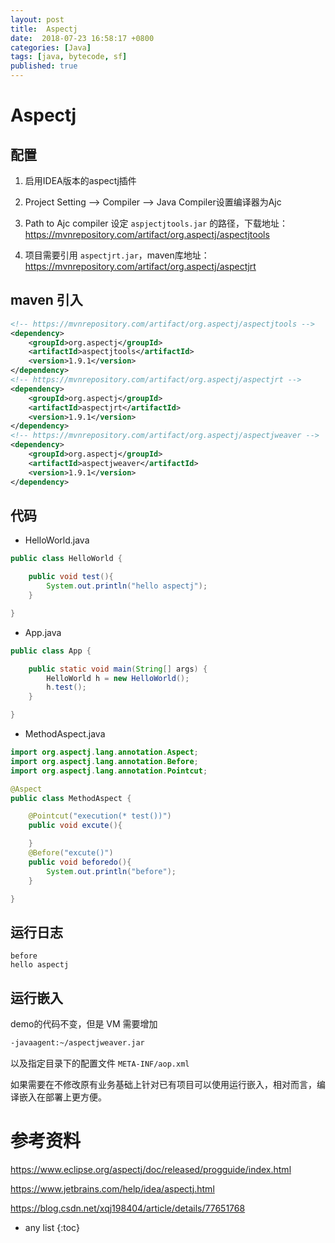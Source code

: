 ```yaml
---
layout: post
title:  Aspectj
date:  2018-07-23 16:58:17 +0800
categories: [Java]
tags: [java, bytecode, sf]
published: true
---
```


# Aspectj

## 配置

1. 启用IDEA版本的aspectj插件

2. Project Setting –> Compiler –> Java Compiler设置编译器为Ajc

3. Path to Ajc compiler 设定 `aspjectjtools.jar` 的路径，下载地址：https://mvnrepository.com/artifact/org.aspectj/aspectjtools

4. 项目需要引用 `aspectjrt.jar`，maven库地址：https://mvnrepository.com/artifact/org.aspectj/aspectjrt

## maven 引入

```xml
<!-- https://mvnrepository.com/artifact/org.aspectj/aspectjtools -->
<dependency>
    <groupId>org.aspectj</groupId>
    <artifactId>aspectjtools</artifactId>
    <version>1.9.1</version>
</dependency>
<!-- https://mvnrepository.com/artifact/org.aspectj/aspectjrt -->
<dependency>
    <groupId>org.aspectj</groupId>
    <artifactId>aspectjrt</artifactId>
    <version>1.9.1</version>
</dependency>
<!-- https://mvnrepository.com/artifact/org.aspectj/aspectjweaver -->
<dependency>
    <groupId>org.aspectj</groupId>
    <artifactId>aspectjweaver</artifactId>
    <version>1.9.1</version>
</dependency>
```

## 代码

- HelloWorld.java

```java
public class HelloWorld {

    public void test(){
        System.out.println("hello aspectj");
    }

}
```

- App.java

```java
public class App {

    public static void main(String[] args) {
        HelloWorld h = new HelloWorld();
        h.test();
    }

}
```

- MethodAspect.java

```java
import org.aspectj.lang.annotation.Aspect;
import org.aspectj.lang.annotation.Before;
import org.aspectj.lang.annotation.Pointcut;

@Aspect
public class MethodAspect {

    @Pointcut("execution(* test())")
    public void excute(){

    }
    @Before("excute()")
    public void beforedo(){
        System.out.println("before");
    }

}
```

## 运行日志

```
before
hello aspectj
```


## 运行嵌入

demo的代码不变，但是 VM 需要增加

```sh
-javaagent:~/aspectjweaver.jar
```

以及指定目录下的配置文件 `META-INF/aop.xml`

如果需要在不修改原有业务基础上针对已有项目可以使用运行嵌入，相对而言，编译嵌入在部署上更方便。


# 参考资料

https://www.eclipse.org/aspectj/doc/released/progguide/index.html

https://www.jetbrains.com/help/idea/aspectj.html

https://blog.csdn.net/xqj198404/article/details/77651768

* any list
{:toc}